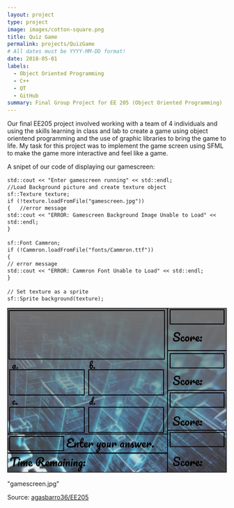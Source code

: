 ```yaml
---
layout: project
type: project
image: images/cotton-square.png
title: Quiz Game
permalink: projects/QuizGame
# All dates must be YYYY-MM-DD format!
date: 2018-05-01
labels:
  - Object Oriented Programming
  - C++
  - QT
  - GitHub
summary: Final Group Project for EE 205 (Object Oriented Programming)
---
```



Our final EE205 project involved working with a team of 4 individuals and using the skills learning in class and lab to create a game using object orientend programming and the use of graphic libraries to bring the game to life. My task for this project was to implement the game screen using SFML to make the game more interactive and feel like a game.

A snipet of our code of displaying our gamescreen:

    std::cout << "Enter gamescreen running" << std::endl;
    //Load Background picture and create texture object
    sf::Texture texture;
    if (!texture.loadFromFile("gamescreen.jpg"))
    {   //error message
    std::cout << "ERROR: Gamescreen Background Image Unable to Load" << std::endl;
    }

    sf::Font Cammron;
    if (!Cammron.loadFromFile("fonts/Cammron.ttf"))
    {
    // error message
    std::cout << "ERROR: Cammron Font Unable to Load" << std::endl;
    }

    // Set texture as a sprite
    sf::Sprite background(texture);
    
 

<img class="ui small floated squared image" src="../images/gamescreen.jpg">

"gamescreen.jpg"

Source: <a href="https://github.com/agasbarro36/EE205"><i class="large github icon "></i>agasbarro36/EE205</a>


